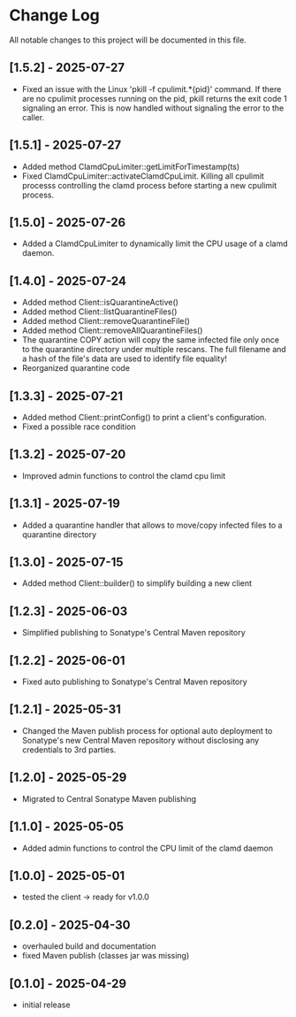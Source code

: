 # Change Log


All notable changes to this project will be documented in this file.



## [1.5.2] - 2025-07-27

- Fixed an issue with the Linux 'pkill -f cpulimit.*{pid}' command.
  If there are no cpulimit processes running on the pid, pkill returns 
  the exit code 1 signaling an error. This is now handled without 
  signaling the error to the caller. 




## [1.5.1] - 2025-07-27

- Added method ClamdCpuLimiter::getLimitForTimestamp(ts)
- Fixed ClamdCpuLimiter::activateClamdCpuLimit. Killing all cpulimit processs
  controlling the clamd process before starting a new cpulimit process.



## [1.5.0] - 2025-07-26

- Added a ClamdCpuLimiter to dynamically limit the CPU usage of a clamd daemon.



## [1.4.0] - 2025-07-24

- Added method Client::isQuarantineActive()
- Added method Client::listQuarantineFiles()
- Added method Client::removeQuarantineFile()
- Added method Client::removeAllQuarantineFiles()
- The quarantine COPY action will copy the same infected file only once to the 
  quarantine directory under multiple rescans. The full filename and a hash of 
  the file's data are used to identify file equality!
- Reorganized quarantine code



## [1.3.3] - 2025-07-21

- Added method Client::printConfig() to print a client's configuration.
- Fixed a possible race condition



## [1.3.2] - 2025-07-20

- Improved admin functions to control the clamd cpu limit



## [1.3.1] - 2025-07-19

- Added a quarantine handler that allows to move/copy infected files to a 
  quarantine directory



## [1.3.0] - 2025-07-15

- Added method Client::builder() to simplify building a new client



## [1.2.3] - 2025-06-03

- Simplified publishing to Sonatype's Central Maven repository



## [1.2.2] - 2025-06-01

- Fixed auto publishing to Sonatype's Central Maven repository



## [1.2.1] - 2025-05-31

- Changed the Maven publish process for optional auto deployment to Sonatype's 
  new Central Maven repository without disclosing any credentials to 3rd parties.



## [1.2.0] - 2025-05-29

- Migrated to Central Sonatype Maven publishing



## [1.1.0] - 2025-05-05

- Added admin functions to control the CPU limit of the clamd daemon



## [1.0.0] - 2025-05-01

- tested the client -> ready for v1.0.0



## [0.2.0] - 2025-04-30

- overhauled build and documentation
- fixed Maven publish (classes jar was missing)



## [0.1.0] - 2025-04-29

- initial release
